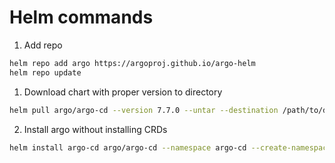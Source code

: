 # Helm commands

1. Add repo

```bash
helm repo add argo https://argoproj.github.io/argo-helm
helm repo update
```

1. Download chart with proper version to directory

```bash
helm pull argo/argo-cd --version 7.7.0 --untar --destination /path/to/directory
```


2. Install argo without installing CRDs

```bash
helm install argo-cd argo/argo-cd --namespace argo-cd --create-namespace --version 7.7.0 --set crds.install=false
```